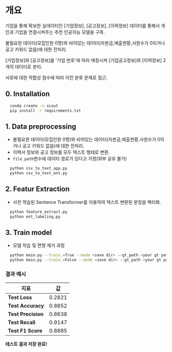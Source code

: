 # 개요

기업을 통해 확보한 실데이터인 [기업정보], [공고정보], [이력정보] 데이터를 통해서 개인과 기업을 연결시켜주는 추천 인공지능 모델을 구축. 

불필요한 데이터(모집인원 0명)와 비어있는 데이터(자본금,매출현황,사원수가 0이거나 공고 키워드 없음)에 대한 전처리.

[기업정보]와 [공고정보]를 '기업 번호'에 따라 매칭시켜 [기업공고정보]와 [이력정보] 2개의 데이터로 분리.

서로에 대한 적합성 점수에 따라 이진 분류 문제로 접근.


## 0. Installation
```bash
  conda create -n scout
  pip install -r requirements.txt
```

## 1. Data preprocessing
- 불필요한 데이터(모집인원 0명)와 비어있는 데이터(자본금,매출현황,사원수가 0이거나 공고 키워드 없음)에 대한 전처리.
- 이력서 정보와 공고 정보를 모두 텍스트 형테로 변환.
- `file_path`변수에 데이터 경로가 있다고 가정(외부 공유 불가)
```bash
  python csv_to_text_app.py
  python csv_to_text_ent.py
```

## 2. Featur Extraction
- 사전 학습된 Sentence Transformer를 이용하여 텍스트 변환된 문장을 벡터화.
```bash
  python feature_extract.py
  python ent_labeling.py
```

## 3. Train model
- 모델 학습 및 편향 제거 과정
```bash
  python main.py --train_=True --mode <save dir> --gt_path <your gt path> --app_path <your applicant.csv path> --ent_path <your enterprise.csv path>
  python main.py --train_=False --mode <save dir> --gt_path <your gt path> --app_path <your applicant.csv path> --ent_path <your enterprise.csv path>
```

### 결과 예시

| 지표              | 값      |
|-------------------|---------|
| **Test Loss**     | 0.2821  |
| **Test Accuracy** | 0.8852  |
| **Test Precision**| 0.8638  |
| **Test Recall**   | 0.9147  |
| **Test F1 Score** | 0.8885  |

**테스트 결과 저장 완료!**



